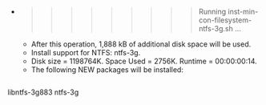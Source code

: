 * >>>>>>>>> Running inst-min-con-filesystem-ntfs-3g.sh ...
  * After this operation, 1,888 kB of additional disk space will be used.
  * Install support for NTFS: ntfs-3g.
  * Disk size = 1198764K. Space Used = 2756K. Runtime = 00:00:00:14.
  * The following NEW packages will be installed:
  ```bash
libntfs-3g883 ntfs-3g
  ```
